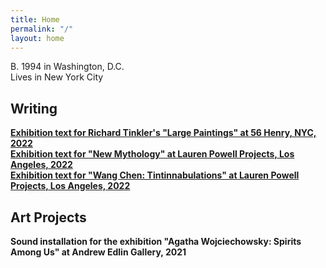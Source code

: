 ```yaml
---
title: Home
permalink: "/"
layout: home
---
```


B. 1994 in Washington, D.C.
<br>Lives in New York City

## Writing

**[Exhibition text for Richard Tinkler's "Large Paintings" at 56 Henry, NYC, 2022](https://56henry.nyc/exhibitions/large-paintings)**
<br>**[Exhibition text for "New Mythology" at Lauren Powell Projects, Los Angeles, 2022](https://www.laurenpowellprojects.com/exhibitions/2022/newmythology)**
<br>**[Exhibition text for "Wang Chen: Tintinnabulations" at Lauren Powell Projects, Los Angeles, 2022](https://www.laurenpowellprojects.com/exhibitions/2022/tintinnabulations)**

## Art Projects

**Sound installation for the exhibition "Agatha Wojciechowsky: Spirits Among Us" at Andrew Edlin Gallery, 2021**